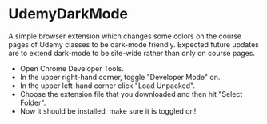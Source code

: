 # UdemyDarkMode

A simple browser extension which changes some colors on the course pages of Udemy classes to be dark-mode friendly.
Expected future updates are to extend dark-mode to be site-wide rather than only on course pages.

- Open Chrome Developer Tools.
- In the upper right-hand corner, toggle "Developer Mode" on.
- In the upper left-hand corner click "Load Unpacked".
- Choose the extension file that you downloaded and then hit "Select Folder".
- Now it should be installed, make sure it is toggled on!
